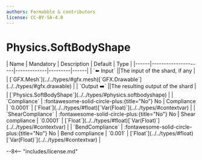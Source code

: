 ```yaml
---
authors: Formabble & contributors
license: CC-BY-SA-4.0
---
```



# Physics.SoftBodyShape

<div class="sh-parameters" markdown="1">
| Name | Mandatory | Description | Default | Type |
|------|---------------------|-------------|---------|------|
| `⬅️ Input` ||The input of the shard, if any | | [`GFX.Mesh`](../../types/#gfx.mesh)[`GFX.Drawable`](../../types/#gfx.drawable) |
| `Output ➡️` ||The resulting output of the shard | | [`Physics.SoftBodyShape`](../../types/#physics.softbodyshape) |
| `Compliance` | :fontawesome-solid-circle-plus:{title="No"} No  | Compliance | `0.0001` | [`Float`](../../types/#float)[`Var(Float)`](../../types/#contextvar) |
| `ShearCompliance` | :fontawesome-solid-circle-plus:{title="No"} No  | Shear compliance | `0.0001` | [`Float`](../../types/#float)[`Var(Float)`](../../types/#contextvar) |
| `BendCompliance` | :fontawesome-solid-circle-plus:{title="No"} No  | Bend compliance | `0.001` | [`Float`](../../types/#float)[`Var(Float)`](../../types/#contextvar) |

</div>



--8<-- "includes/license.md"

